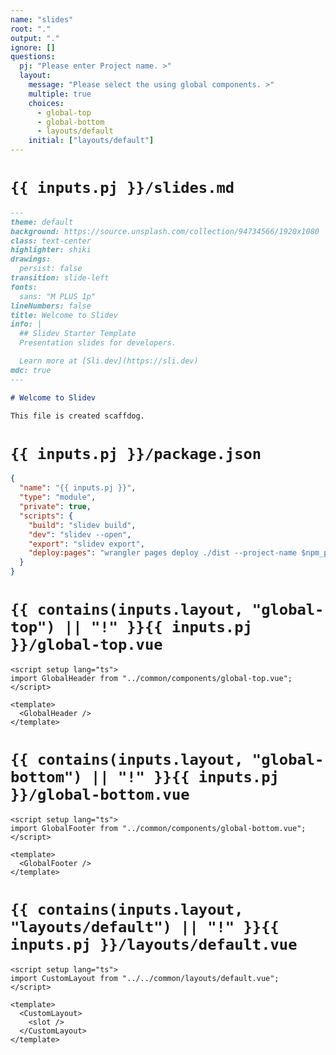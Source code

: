 ```yaml
---
name: "slides"
root: "."
output: "."
ignore: []
questions:
  pj: "Please enter Project name. >"
  layout:
    message: "Please select the using global components. >"
    multiple: true
    choices:
      - global-top
      - global-bottom
      - layouts/default
    initial: ["layouts/default"]
---
```


# `{{ inputs.pj }}/slides.md`

```markdown
---
theme: default
background: https://source.unsplash.com/collection/94734566/1920x1080
class: text-center
highlighter: shiki
drawings:
  persist: false
transition: slide-left
fonts:
  sans: "M PLUS 1p"
lineNumbers: false
title: Welcome to Slidev
info: |
  ## Slidev Starter Template
  Presentation slides for developers.

  Learn more at [Sli.dev](https://sli.dev)
mdc: true
---

# Welcome to Slidev

This file is created scaffdog.
```

# `{{ inputs.pj }}/package.json`

```json
{
  "name": "{{ inputs.pj }}",
  "type": "module",
  "private": true,
  "scripts": {
    "build": "slidev build",
    "dev": "slidev --open",
    "export": "slidev export",
    "deploy:pages": "wrangler pages deploy ./dist --project-name $npm_package_name"
  }
}
```

# `{{ contains(inputs.layout, "global-top") || "!" }}{{ inputs.pj }}/global-top.vue`

```vue
<script setup lang="ts">
import GlobalHeader from "../common/components/global-top.vue";
</script>

<template>
  <GlobalHeader />
</template>
```

# `{{ contains(inputs.layout, "global-bottom") || "!" }}{{ inputs.pj }}/global-bottom.vue`

```vue
<script setup lang="ts">
import GlobalFooter from "../common/components/global-bottom.vue";
</script>

<template>
  <GlobalFooter />
</template>
```

<!--
  @summary default.vue
 -->

# `{{ contains(inputs.layout, "layouts/default") || "!" }}{{ inputs.pj }}/layouts/default.vue`

```vue
<script setup lang="ts">
import CustomLayout from "../../common/layouts/default.vue";
</script>

<template>
  <CustomLayout>
    <slot />
  </CustomLayout>
</template>
```
